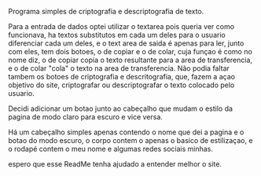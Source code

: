 Programa simples de criptografia e descriptografia de texto.

Para a entrada de dados optei utilizar o textarea pois queria ver como funcionava, ha textos substitutos em cada um deles para o usuario diferenciar cada um deles, e o text area de saida é apenas para ler, junto
com eles, tem dois botoes, o de copiar e o de colar, cuja funçao é como no nome diz, o de copiar copia o texto resultante para a area de transferencia, e o de colar "cola" o texto na area de transferencia.
Não podia faltar tambem os botoes de criptografia e descritografia, que, fazem a açao objetivo do site, criptografar ou descriptografar o texto colocado pelo usuario.

Decidi adicionar um botao junto ao cabeçalho que mudam o estilo da pagina de modo claro para escuro e vice versa.

Há um cabeçalho simples apenas contendo o nome que dei a pagina e o botao do modo escuro, o corpo contem o apenas o basico de estilizaçao, e o rodapé contem o meu nome e algumas redes sociais minhas.

espero que esse ReadMe tenha ajudado a entender melhor o site.
